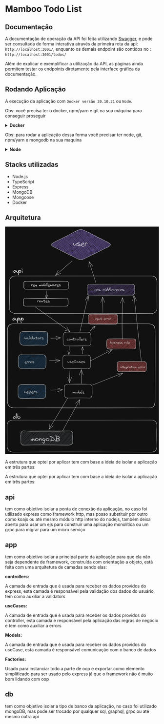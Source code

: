 # Mamboo Todo List

## Documentação

A documentação de operação da API foi feita utilizando [Swagger](https://swagger.io), e pode ser consultada de forma interativa através da primeira rota da api: `http://localhost:3001/`, enquanto os demais endpoint são contidos no : `http://localhost:3001/todos/`

Além de explicar e exemplificar a utilização da API, as páginas ainda permitem testar os endpoints diretamente pela interface gráfica da documentação.

## Rodando Aplicação

A execução da aplicação com `Docker versão 20.10.21` ou `Node`.

Obs: você precisa ter o docker, npm/yarn e git na sua máquina para conseguir proseguir
<details>
  <summary><b>Docker</b></summary><br>



1. Clone o projeto

```bash
  git clone git@github.com:RoyMusthang/mamboo-todo.git
```

2. Entre no diretório do projeto

```bash
  cd mamboo-todo
```

3. Suba a orquestração de containers

```bash
  npm run compose:up
```

4. A aplicação poderá ser acessada através de

```bash
  http://localhost:3001/todos
```

5. Para encerrar a aplicação basta executar o comando

```bash
  npm run compose:down
```

</details>

Obs: para rodar a aplicação dessa forma você precisar ter node, git, npm/yarn e mongodb na sua maquina
<details>
  <summary><b>Node</b></summary><br>


1. Clone o projeto

```bash
    git clone git@github.com:RoyMusthang/mamboo-todo.git
```

2. Entre no diretório do projeto

```bash
  cd Mamboo-Kanban-API
```

3. Instale as dependências

```bash
  npm install
```

4. Rode a aplicação

```bash
  npm start
```

5. A aplicação poderá ser acessada através de

```bash
  http://localhost:3001/todos
```

</details>

## Stacks utilizadas

* Node.js
* TypeScript
* Express
* MongoDB
* Mongoose
* Docker


## Arquitetura

![Diagrama da arquitetura](/arch.png "Diagrama da arquitetura")

A estrutura que optei por aplicar tem com base a ideia de isolar a aplicação em três partes:
  
A estrutura que optei por aplicar tem com base a ideia de isolar a aplicação em três partes:
 ## api
 <p>
tem como objetivo isolar a ponta de conexão da aplicação, no caso foi utilizado express como framework http, mas posso substituir por outro como koajs ou até mesmo módulo http interno do nodejs, também deixa aberto para usar um ejs para construir uma aplicação monolítica ou um grpc para migrar para um micro serviço
</p>

## app

<p>
tem como objetivo isolar a principal parte da aplicação para que ela não seja dependente de framework, construída com orientação a objeto, está feita com uma arquitetura de camadas sendo elas:
</p>
<b>controllers:</b>
</p>
A camada de entrada que é usada para receber os dados providos do express, esta camada é responsável pela validação dos dados do usuário, tem como auxiliar a validators
</p>
<b>useCases:</b>
<p>
A camada de entrada que é usada para receber os dados providos do controller, esta camada é responsável pela aplicação das regras de negócio e tem como auxiliar a errors
</p>
<b>
Models:
</b>
<p>
A camada de entrada que é usada para receber os dados providos do useCase, esta camada é responsável comunicação com o banco de dados
</p>
<b>
Factories:
</b>
<p>
Usado para instanciar todo a parte de oop e exportar como elemento simplificado para ser usado pelo express já que o framework não é muito bom lidando com oop
</p>

## db

<p>
tem como objetivo isolar a tipo de banco da aplicação, no caso foi utilizado mongoDB, mas pode ser trocado por qualquer sql, graphql, grpc ou até mesmo outra api
</p>

